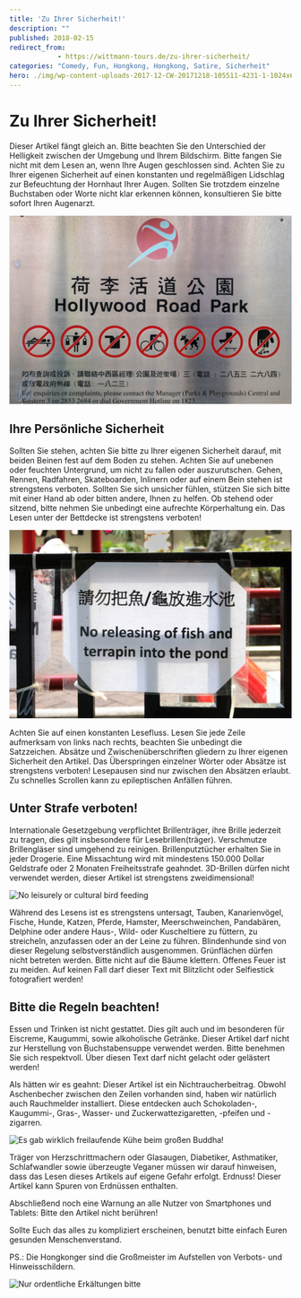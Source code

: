 ```yaml
---
title: 'Zu Ihrer Sicherheit!'
description: ""
published: 2018-02-15
redirect_from: 
            - https://wittmann-tours.de/zu-ihrer-sicherheit/
categories: "Comedy, Fun, Hongkong, Hongkong, Satire, Sicherheit"
hero: ./img/wp-content-uploads-2017-12-CW-20171218-105511-4231-1-1024x683.jpg
---
```

# Zu Ihrer Sicherheit!

Dieser Artikel fängt gleich an. Bitte beachten Sie den Unterschied der Helligkeit zwischen der Umgebung und Ihrem Bildschirm. Bitte fangen Sie nicht mit dem Lesen an, wenn Ihre Augen geschlossen sind. Achten Sie zu Ihrer eigenen Sicherheit auf einen konstanten und regelmäßigen Lidschlag zur Befeuchtung der Hornhaut Ihrer Augen. Sollten Sie trotzdem einzelne Buchstaben oder Worte nicht klar erkennen können, konsultieren Sie bitte sofort Ihren Augenarzt.

![No dogs, no icecream, no rollersates](./img/wp-content-uploads-2017-12-CW-20171218-105511-4231-1-1024x683.jpg)

<!--more-->

## Ihre Persönliche Sicherheit

Sollten Sie stehen, achten Sie bitte zu Ihrer eigenen Sicherheit darauf, mit beiden Beinen fest auf dem Boden zu stehen. Achten Sie auf unebenen oder feuchten Untergrund, um nicht zu fallen oder auszurutschen. Gehen, Rennen, Radfahren, Skateboarden, Inlinern oder auf einem Bein stehen ist strengstens verboten. Sollten Sie sich unsicher fühlen, stützen Sie sich bitte mit einer Hand ab oder bitten andere, Ihnen zu helfen. Ob stehend oder sitzend, bitte nehmen Sie unbedingt eine aufrechte Körperhaltung ein. Das Lesen unter der Bettdecke ist strengstens verboten!

![Bitte keine Sumpfschildkröten freilassen](./img/wp-content-uploads-2017-12-CW-20171218-105906-4232-1-1024x683.jpg)

Achten Sie auf einen konstanten Lesefluss. Lesen Sie jede Zeile aufmerksam von links nach rechts, beachten Sie unbedingt die Satzzeichen. Absätze und Zwischenüberschriften gliedern zu Ihrer eigenen Sicherheit den Artikel. Das Überspringen einzelner Wörter oder Absätze ist strengstens verboten! Lesepausen sind nur zwischen den Absätzen erlaubt. Zu schnelles Scrollen kann zu epileptischen Anfällen führen.

## Unter Strafe verboten!

Internationale Gesetzgebung verpflichtet Brillenträger, ihre Brille jederzeit zu tragen, dies gilt insbesondere für Lesebrillen(träger). Verschmutze Brillengläser sind umgehend zu reinigen. Brillenputztücher erhalten Sie in jeder Drogerie. Eine Missachtung wird mit mindestens 150.000 Dollar Geldstrafe oder 2 Monaten Freiheitsstrafe geahndet. 3D-Brillen dürfen nicht verwendet werden, dieser Artikel ist strengstens zweidimensional!

![No leisurely or cultural bird feeding](http://wittmann-tours.de/wp-content/uploads/2017/12/CW-20171219-151812-4319-1-1024x683.jpg)

Während des Lesens ist es strengstens untersagt, Tauben, Kanarienvögel, Fische, Hunde, Katzen, Pferde, Hamster, Meerschweinchen, Pandabären, Delphine oder andere Haus-, Wild- oder Kuscheltiere zu füttern, zu streicheln, anzufassen oder an der Leine zu führen. Blindenhunde sind von dieser Regelung selbstverständlich ausgenommen. Grünflächen dürfen nicht betreten werden. Bitte nicht auf die Bäume klettern. Offenes Feuer ist zu meiden. Auf keinen Fall darf dieser Text mit Blitzlicht oder Selfiestick fotografiert werden!

## Bitte die Regeln beachten!

Essen und Trinken ist nicht gestattet. Dies gilt auch und im besonderen für Eiscreme, Kaugummi, sowie alkoholische Getränke. Dieser Artikel darf nicht zur Herstellung von Buchstabensuppe verwendet werden. Bitte benehmen Sie sich respektvoll. Über diesen Text darf nicht gelacht oder gelästert werden!

Als hätten wir es geahnt: Dieser Artikel ist ein Nichtraucherbeitrag. Obwohl Aschenbecher zwischen den Zeilen vorhanden sind, haben wir natürlich auch Rauchmelder installiert. Diese entdecken auch Schokoladen-, Kaugummi-, Gras-, Wasser- und Zuckerwattezigaretten, -pfeifen und -zigarren.

![Es gab wirklich freilaufende Kühe beim großen Buddha!](http://wittmann-tours.de/wp-content/uploads/2017/12/CW-20171220-135750-4403-1-1024x1024.jpg)

Träger von Herzschrittmachern oder Glasaugen, Diabetiker, Asthmatiker, Schlafwandler sowie überzeugte Veganer müssen wir darauf hinweisen, dass das Lesen dieses Artikels auf eigene Gefahr erfolgt. Erdnuss! Dieser Artikel kann Spuren von Erdnüssen enthalten.

Abschließend noch eine Warnung an alle Nutzer von Smartphones und Tablets: Bitte den Artikel nicht berühren!

Sollte Euch das alles zu kompliziert erscheinen, benutzt bitte einfach Euren gesunden Menschenverstand.

PS.: Die Hongkonger sind die Großmeister im Aufstellen von Verbots- und Hinweisschildern.

![Nur ordentliche Erkältungen bitte](http://wittmann-tours.de/wp-content/uploads/2017/12/CW-20171221-125147-4480-1-683x1024.jpg)
